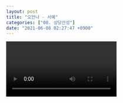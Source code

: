 ```yaml
---
layout: post
title: "오안나 - 서예"
categories: ["08. 상당산성"]
date: "2021-06-08 02:27:47 +0900"
---
```

<video class="post-video" controls>

    <source src='{{ "assets/videos/08. 상당산성/04.mp4" | relative_url }}'
            type="video/mp4">

    Sorry, your browser doesn't support embedded videos.
</video>
